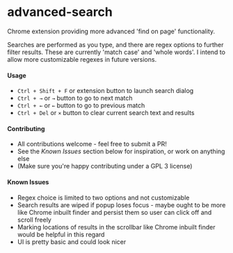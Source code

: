 # advanced-search
Chrome extension providing more advanced 'find on page' functionality.

Searches are performed as you type, and there are regex options to further filter results. These are currently 'match case' and 'whole words'. I intend to allow more customizable regexes in future versions.

#### Usage

* `Ctrl + Shift + F` or extension button to launch search dialog
* `Ctrl + →` or `→` button to go to next match
* `Ctrl + ←` or `←` button to go to previous match
* `Ctrl + Del` or `×` button to clear current search text and results

#### Contributing

* All contributions welcome - feel free to submit a PR!
* See the _Known Issues_ section below for inspiration, or work on anything else
* (Make sure you're happy contributing under a GPL 3 license)

#### Known Issues
* Regex choice is limited to two options and not customizable
* Search results are wiped if popup loses focus - maybe ought to be more like Chrome inbuilt finder and persist them so user can click off and scroll freely
* Marking locations of results in the scrollbar like Chrome inbuilt finder would be helpful in this regard
* UI is pretty basic and could look nicer
